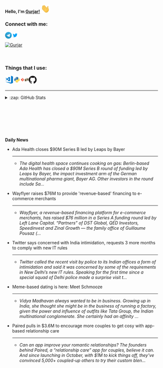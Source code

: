 #### Hello, I'm [Gurjar!](https://GurjarKing.github.io) <img src="https://raw.githubusercontent.com/ABSphreak/ABSphreak/master/gifs/Hi.gif" width="30px"></h2>


### Connect with me:

[<img align="left" alt="Gurjar | Telegram" width="22px" src="https://raw.githubusercontent.com/github/explore/80688e429a7d4ef2fca1e82350fe8e3517d3494d/topics/telegram/telegram.png" />][Telegram]
[<img align="left" alt="Gurjar | Twitter" width="22px" src="https://raw.githubusercontent.com/github/explore/80688e429a7d4ef2fca1e82350fe8e3517d3494d/topics/twitter/twitter.png" />][Twitter]
<br >
<br >
<a href="https://github.com/GurjarKing"><img src="https://komarev.com/ghpvc/?username=GurjarKing" alt="Gurjar" /></a> <br />
<br />
<br />
<!-- <br >

![](https://visitor-badge.glitch.me/badge?page_id=GurjarKing)

<br /> -->

### Things that I use:

[<img align="left" alt="Visual Studio Code" width="26px" src="https://raw.githubusercontent.com/github/explore/80688e429a7d4ef2fca1e82350fe8e3517d3494d/topics/visual-studio-code/visual-studio-code.png" />][VSCode]
[<img align="left" alt="Python" width="26px" src="https://raw.githubusercontent.com/github/explore/80688e429a7d4ef2fca1e82350fe8e3517d3494d/topics/python/python.png" />][Python]
[<img align="left" alt="Git" width="26px" src="https://raw.githubusercontent.com/github/explore/80688e429a7d4ef2fca1e82350fe8e3517d3494d/topics/git/git.png" />][Git]
[<img align="left" alt="GitHub" width="26px" src="https://raw.githubusercontent.com/github/explore/78df643247d429f6cc873026c0622819ad797942/topics/github/github.png" />][Github]

<br />
<br />

---
<details>
  <summary>:zap: GitHub Stats</summary>

<img align="left" alt="Gurjar's Github Stats" src="https://github-readme-stats.vercel.app/api?username=GurjarKing&show_icons=true&hide_border=true&count_private=true&include_all_commit=true&theme=algolia" />

</details>

<!-- ### 🔔 My latest tweet
<a href="https://twitter.com/Gurjar_King43" target="_blank">
	<img src="https://github.com/GurjarKing/GurjarKing/raw/master/tweet.png" width="70%" align="center" alt="Click to view on Twitter" title="My latest tweet, as an image"/>
</a> -->
<br>

<pre>

</pre>

<!-- **Quote of the hour:**

{qoth}

~ {qoth_author}
<pre>

</pre> -->
<br>
<pre>


</pre>
<strong>Daily News</strong>
  
  - Ada Health closes $90M Series B led by Leaps by Bayer
     <hr/>
     
      - *The digital health space continues cooking on gas: Berlin-based Ada Health has closed a $90M Series B round of funding led by Leaps by Bayer, the impact investment arm of the German multinational pharma giant, Bayer AG. Other investors in the round include Sa…*
     
  - Wayflyer raises $76M to provide 'revenue-based' financing to e-commerce merchants
      <hr/>
      
      - *Wayflyer, a revenue-based financing platform for e-commerce merchants, has raised $76 million in a Series A funding round led by Left Lane Capital. “Partners” of DST Global, QED Investors, Speedinvest and Zinal Growth — the family office of Guillaume Pousaz (…*
      
  - Twitter says concerned with India intimidation, requests 3 more months to comply with new IT rules
      <hr/>
      
      - *Twitter called the recent visit by police to its Indian offices a form of intimidation and said it was concerned by some of the requirements in New Delhi’s new IT rules. Speaking for the first time since a special squad of Delhi police made a surprise visit t…*
      
  - Meme-based dating is here: Meet Schmooze
      <hr/>
      
      - *Vidya Madhavan always wanted to be in business. Growing up in India, she thought she might be in the business of running a factory, given the power and influence of outfits like Tata Group, the Indian multinational conglomerate. She certainly had an affinity …*
       
  - Paired pulls in $3.6M to encourage more couples to get cosy with app-based relationship care
      <hr/>
       
       - *Can an app improve your romantic relationships? The founders behind Paired, a “relationship care” app for couples, believe it can. And since launching in October, with $1M to kick things off, they’ve convinced 5,000+ coupled-up others to try their custom blen…*
      

<br />

[VSCode]: https://code.visualstudio.com/
[Python]: https://www.python.org/
[Git]: https://git-scm.com/
[Github]: https://github.com/
[Telegram]: https://t.me/Gurjar_King/
[Twitter]: https://twitter.com/Gurjar_King43/
